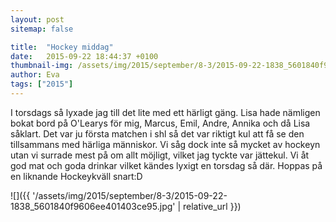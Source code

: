 ```yaml
---
layout: post
sitemap: false

title:  "Hockey middag"
date:   2015-09-22 18:44:37 +0100
thumbnail-img: /assets/img/2015/september/8-3/2015-09-22-1838_5601840f9606ee401403ce95.jpg
author: Eva
tags: ["2015"]
---
```


I torsdags så lyxade jag till det lite med ett härligt gäng. Lisa hade nämligen bokat bord på O'Learys för mig, Marcus, Emil, Andre, Annika och då Lisa såklart. Det var ju första matchen i shl så det var riktigt kul att få se den tillsammans med härliga människor. Vi såg dock inte så mycket av hockeyn utan vi surrade mest på om allt möjligt, vilket jag tyckte var jättekul. Vi åt god mat och goda drinkar vilket kändes lyxigt en torsdag så där. Hoppas på en liknande Hockeykväll snart:D

![]({{ '/assets/img/2015/september/8-3/2015-09-22-1838_5601840f9606ee401403ce95.jpg'  | relative_url }})

